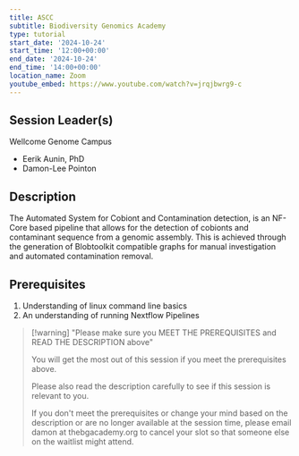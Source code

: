 ```yaml
---
title: ASCC
subtitle: Biodiversity Genomics Academy
type: tutorial
start_date: '2024-10-24'
start_time: '12:00+00:00'
end_date: '2024-10-24'
end_time: '14:00+00:00'
location_name: Zoom
youtube_embed: https://www.youtube.com/watch?v=jrqjbwrg9-c
---
```


## Session Leader(s)

Wellcome Genome Campus

- Eerik Aunin, PhD
- Damon-Lee Pointon

## Description

The Automated System for Cobiont and Contamination detection, is an NF-Core based pipeline that allows for the detection of cobionts and contaminant sequence from a genomic assembly. This is achieved through the generation of Blobtoolkit compatible graphs for manual investigation and automated contamination removal.

## Prerequisites

1. Understanding of linux command line basics
2. An understanding of running Nextflow Pipelines

> [!warning] "Please make sure you MEET THE PREREQUISITES and READ THE DESCRIPTION above"
>
> You will get the most out of this session if you meet the prerequisites above.
>
> Please also read the description carefully to see if this session is relevant to you.
>
> If you don't meet the prerequisites or change your mind based on the description or are no longer available at the session time, please email damon at thebgacademy.org to cancel your slot so that someone else on the waitlist might attend.
